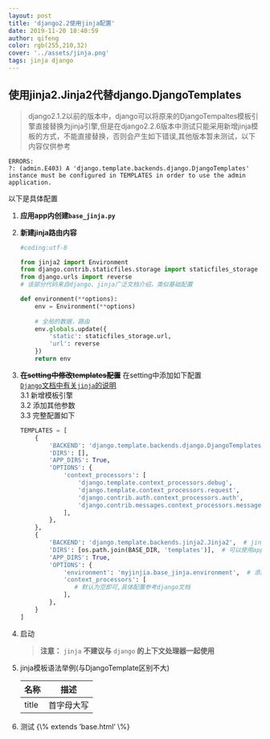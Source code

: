 ```yaml
---
layout: post
title: 'django2.2使用jinja配置'
date: 2019-11-20 18:40:59
author: qifeng
color: rgb(255,210,32)
cover: '../assets/jinja.png'
tags: jinja django
---
```

## 使用jinja2.Jinja2代替django.DjangoTemplates

> django2.1.2以前的版本中，django可以将原来的DjangoTempaltes模板引擎直接替换为jinja引擎,但是在django2.2.6版本中测试只能采用新增jinja模板的方式，不能直接替换，否则会产生如下错误,其他版本暂未测试，以下内容仅供参考  

```
ERRORS:
?: (admin.E403) A 'django.template.backends.django.DjangoTemplates' instance must be configured in TEMPLATES in order to use the admin application.
```
以下是具体配置

1. **应用app内创建`base_jinja.py`**
2. **新建jinja路由内容**  
    ```python
    #coding:utf-8

    from jinja2 import Environment
    from django.contrib.staticfiles.storage import staticfiles_storage
    from django.urls import reverse
    # 该部分代码来自django、jinja广泛文档介绍，类似基础配置  
    
    def environment(**options):
        env = Environment(**options)
        
        # 全局的数据，路由
        env.globals.update({
            'static': staticfiles_storage.url,
            'url': reverse
        })
        return env
    ```
3. **~~在setting中修改templates配置~~** 在setting中添加如下配置  
    [`Django`文档中有关`jinja`的说明](https://docs.djangoproject.com/en/2.2/topics/templates/#django.template.backends.django.DjangoTemplates)  
    3.1 新增模板引擎  
    3.2 添加其他参数  
    3.3 完整配置如下  
    ```python
    TEMPLATES = [
        {
            'BACKEND': 'django.template.backends.django.DjangoTemplates',
            'DIRS': [],
            'APP_DIRS': True,
            'OPTIONS': {
                'context_processors': [
                    'django.template.context_processors.debug',
                    'django.template.context_processors.request',
                    'django.contrib.auth.context_processors.auth',
                    'django.contrib.messages.context_processors.messages',
                ],
            },
        },
        {
            'BACKEND': 'django.template.backends.jinja2.Jinja2',  # jinja模板引擎
            'DIRS': [os.path.join(BASE_DIR, 'templates')],  # 可以使用app内的template自定义文件夹
            'APP_DIRS': True,
            'OPTIONS': {
                'environment': 'myjinjia.base_jinja.environment',  # 添加jinja2模板引擎虚拟环境
                'context_processors': [
                   # 默认为空即可,具体配置参考django文档
                ],
            },
        }
    ]
    ```  

4. 启动  
     > **注意：** `jinja` **不建议与** `django` **的上下文处理器一起使用** 

5. jinja模板语法举例(与DjangoTemplate区别不大)  

    |名称|描述|
    |---|----| 
    |title|首字母大写|  

6. 测试
    <span>\{\\% extends ’base.html‘ \\%\}</span>
    
